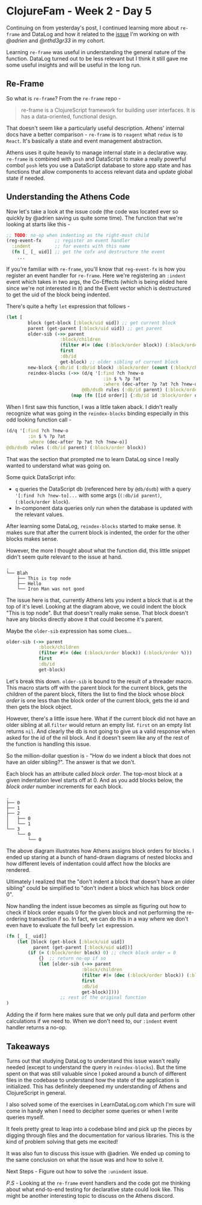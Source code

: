 # ClojureFam - Week 2 - Day 5

Continuing on from yesterday's post, I continued learning more about `re-frame` and DataLog and how it related to the [issue](https://github.com/athensresearch/athens/issues/209) I'm working on with _@adrien_ and _@nthd3gr33_ in my cohort.

Learning `re-frame` was useful in understanding the general nature of the function. DataLog turned out to be less relevant but I think it still gave me some useful insights and will be useful in the long run.

## Re-Frame

So what is `re-frame`? From the `re-frame` repo -

> re-frame is a ClojureScript framework for building user interfaces. It is has a data-oriented, functional design.

That doesn't seem like a particularly useful description. Athens' internal docs have a better comparison - `re-frame` is to `reagent` what `redux` is to `React`. It's basically a state and event management abstraction.

Athens uses it quite heavily to manage internal state in a declarative way. `re-frame` is combined with `posh` and DataScript to make a really powerful combo! `posh` lets you use a DataScript database to store app state and has functions that allow components to access relevant data and update global state if needed.

## Understanding the Athens Code

Now let's take a look at the issue code (the code was located ever so quickly by @adrien saving us quite some time). The function that we're looking at starts like this -

```clojure
;; TODO: no-op when indenting as the right-most child
(reg-event-fx     ;; register an event handler
  :indent         ;; for events with this name
  (fn [_ [_ uid]] ;; get the cofx and destructure the event
    ...
```

If you're familiar with `re-frame`, you'll know that `reg-event-fx` is how you register an event handler for `re-frame`. Here we're registering an `:indent` event which takes in two args, the Co-Effects (which is being elided here since we're not interested in it) and the Event vector which is destructured to get the uid of the block being indented.

There's quite a hefty `let` expression that follows -

```clojure
(let [
        block (get-block [:block/uid uid]) ;; get current block
        parent (get-parent [:block/uid uid]) ;; get parent
        older-sib (->> parent
                    :block/children
                    (filter #(= (dec (:block/order block)) (:block/order %)))
                    first
                    :db/id
                    get-block) ;; older sibling of current block
        new-block {:db/id (:db/id block) :block/order (count (:block/children older-sib))} ;; where the block goes after indent
        reindex-blocks (->> (d/q '[:find ?ch ?new-o
                                    :in $ % ?p ?at
                                    :where (dec-after ?p ?at ?ch ?new-o)]
                            @db/dsdb rules (:db/id parent) (:block/order block))
                        (map (fn [[id order]] {:db/id id :block/order order})))]
```

When I first saw this function, I was a little taken aback. I didn't really recognize what was going in the `reindex-blocks` binding especially in this odd looking function call -

```clojure
(d/q '[:find ?ch ?new-o
        :in $ % ?p ?at
        :where (dec-after ?p ?at ?ch ?new-o)]
@db/dsdb rules (:db/id parent) (:block/order block))
```

That was the section that prompted me to learn DataLog since I really wanted to understand what was going on.

Some quick DataScript info:

- `q` queries the DataScript db (referenced here by `@db/dsdb`) with a query `'[:find ?ch ?new-to]...` with some args (`(:db/id parent)`, `(:block/order block`).
- In-component data queries only run when the database is updated with the relevant values.

After learning some DataLog, `reindex-blocks` started to make sense. It makes sure that after the current block is indented, the order for the other blocks makes sense.

However, the more I thought about what the function did, this little snippet didn't seem quite relevant to the issue at hand.

```text
.
└── Blah
    ├── This is top node
    ├── Hello
    └── Iron Man was not good
```

The issue here is that, currently Athens lets you indent a block that is at the top of it's level. Looking at the diagram above, we could indent the block "This is top node". But that doesn't really make sense. That block doesn't have any blocks directly above it that could become it's parent.

Maybe the `older-sib` expression has some clues...

```clojure
older-sib (->> parent
            :block/children
            (filter #(= (dec (:block/order block)) (:block/order %)))
            first
            :db/id
            get-block)
```

Let's break this down. `older-sib` is bound to the result of a threader macro. This macro starts off with the parent block for the current block, gets the children of the parent block, filters the list to find the block whose _block order_ is one less than the block order of the current block, gets the id and then gets the block object.

However, there's a little issue here. What if the current block did not have an older sibling at all.`filter` would return an empty list. `first` on an empty list returns `nil`. And clearly the db is not going to give us a valid response when asked for the id of the nil block. And it doesn't seem like any of the rest of the function is handling this issue.

So the million-dollar question is - "How do we indent a block that does not have an older sibling?". The answer is that we don't.

Each block has an attribute called _block order_. The top-most block at a given indentation level starts off at 0. And as you add blocks below, the _block order_ number increments for each block.

```text
.
├── 0
├── 1
├── 2
│   ├── 0
│   └── 1
└── 3
    └── 0
        └── 0
```

The above diagram illustrates how Athens assigns block orders for blocks. I ended up staring at a bunch of hand-drawn diagrams of nested blocks and how different levels of indentation could affect how the blocks are rendered.

Ultimately I realized that the "don't indent a block that doesn't have an older sibling" could be simplified to "don't indent a block which has block order 0".

Now handling the indent issue becomes as simple as figuring out how to check if block order equals 0 for the given block and not performing the re-ordering transaction if so. In fact, we can do this in a way where we don't even have to evaluate the full beefy `let` expression.

```clojure
(fn [_ [_ uid]]
    (let [block (get-block [:block/uid uid])
          parent (get-parent [:block/uid uid])]
        (if (= (:block/order block) 0) ;; check block order = 0
            {}  ;; return no-op if so
            (let [older-sib (->> parent
                            :block/children
                            (filter #(= (dec (:block/order block)) (:block/order %)))
                            first
                            :db/id
                            get-block)])))
                    ;; rest of the original function
)
```

Adding the if form here makes sure that we only pull data and perform other calculations if we need to. When we don't need to, our `:indent` event handler returns a no-op.

## Takeaways

Turns out that studying DataLog to understand this issue wasn't really needed (except to understand the query in `reindex-blocks`). But the time spent on that was still valuable since I poked around a bunch of different files in the codebase to understand how the state of the application is initialized. This has definitely deepened my understanding of Athens and ClojureScript in general.

I also solved some of the exercises in LearnDataLog.com which I'm sure will come in handy when I need to decipher some queries or when I write queries myself.

It feels pretty great to leap into a codebase blind and pick up the pieces by digging through files and the documentation for various libraries. This is the kind of problem solving that gets me excited!

It was also fun to discuss this issue with @adrien. We ended up coming to the same conclusion on what the issue was and how to solve it.

Next Steps - Figure out how to solve the `:unindent` issue.

_P.S_ - Looking at the `re-frame` event handlers and the code got me thinking about what end-to-end testing for declarative state could look like. This might be another interesting topic to discuss on the Athens discord.
